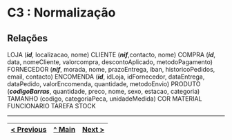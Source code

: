 # C3 : Normalização

## **Relações**
LOJA (_**id**_, localizacao, nome)
CLIENTE (_**nif**_,contacto, nome)
COMPRA (_**id**_, data, nomeCliente, valorcompra, descontoAplicado, metodoPagamento)
FORNECEDOR (_**nif**_, morada, nome, prazoEntrega, iban, historicoPedidos, email, contacto)
ENCOMENDA (_**id**_, idLoja, idFornecedor, dataEntrega, dataPedido, valorEncomenda, quantidade, metodoEnvio)
PRODUTO (_**codigoBarras**_, quantidade, preco, nome, sexo, estacao, categoria)
TAMANHO (codigo, categoriaPeca, unidadeMedida)
COR
MATERIAL
FUNCIONARIO
TAREFA
STOCK









---
[< Previous](rebd02.md) | [^ Main](/../../) | [Next >](rebd04.md)
:--- | :---: | ---: 
